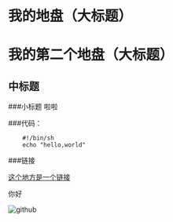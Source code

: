 我的地盘（大标题）
==
我的第二个地盘（大标题）
==
中标题
--
###小标题
啦啦

###代码：

		#!/bin/sh
		echo "hello,world"
		
###链接

[这个地方是一个链接](http://www.baidu.com)

你好

![github](http://github.com/unicorn.png "github")